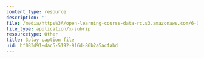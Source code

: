 ```yaml
---
content_type: resource
description: ''
file: /media/https%3A/open-learning-course-data-rc.s3.amazonaws.com/6-003-signals-and-systems-fall-2011/bf083d91dac55192916d86b2a5acfabd_N0CVIoVQkmc.vtt
file_type: application/x-subrip
resourcetype: Other
title: 3play caption file
uid: bf083d91-dac5-5192-916d-86b2a5acfabd
---
```

